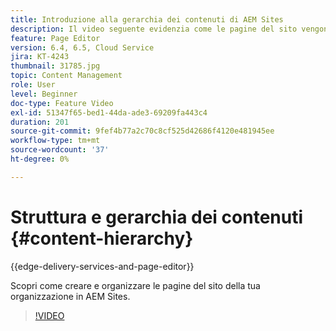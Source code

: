 ```yaml
---
title: Introduzione alla gerarchia dei contenuti di AEM Sites
description: Il video seguente evidenzia come le pagine del sito vengono memorizzate in AEM per la tua organizzazione.
feature: Page Editor
version: 6.4, 6.5, Cloud Service
jira: KT-4243
thumbnail: 31785.jpg
topic: Content Management
role: User
level: Beginner
doc-type: Feature Video
exl-id: 51347f65-bed1-44da-ade3-69209fa443c4
duration: 201
source-git-commit: 9fef4b77a2c70c8cf525d42686f4120e481945ee
workflow-type: tm+mt
source-wordcount: '37'
ht-degree: 0%

---
```


# Struttura e gerarchia dei contenuti {#content-hierarchy}

{{edge-delivery-services-and-page-editor}}

Scopri come creare e organizzare le pagine del sito della tua organizzazione in AEM Sites.

>[!VIDEO](https://video.tv.adobe.com/v/31785?quality=12&learn=on)
